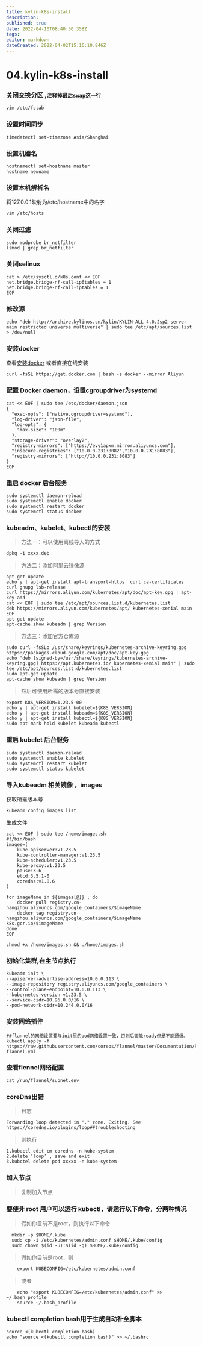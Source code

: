 ```yaml
---
title: kylin-k8s-install
description: 
published: true
date: 2022-04-10T08:40:50.358Z
tags: 
editor: markdown
dateCreated: 2022-04-02T15:16:10.846Z
---
```


# 04.kylin-k8s-install

### 关闭交换分区 ,`注释掉最后swap这一行`
```
vim /etc/fstab
```

### 设置时间同步

```
timedatectl set-timezone Asia/Shanghai
```

### 设置机器名

```
hostnamectl set-hostname master
hostname newname
```

### 设置本机解析名
将127.0.0.1映射为/etc/hostname中的名字
```
vim /etc/hosts
```


### 关闭过滤

```
sudo modprobe br_netfilter
lsmod | grep br_netfilter
```

### 关闭selinux

```
cat > /etc/sysctl.d/k8s.conf << EOF
net.bridge.bridge-nf-call-ip6tables = 1
net.bridge.bridge-nf-call-iptables = 1
EOF
```
### 修改源
```
echo "deb http://archive.kylinos.cn/kylin/KYLIN-ALL 4.0.2sp2-server main restricted universe multiverse" | sudo tee /etc/apt/sources.list > /dev/null
```

### 安装docker
查看[安装docker](/intro/dockerinstall)
或者直接在线安装
```
curl -fsSL https://get.docker.com | bash -s docker --mirror Aliyun
```

### 配置 Docker daemon，设置cgroupdriver为systemd

```
cat << EOF | sudo tee /etc/docker/daemon.json
{
  "exec-opts": ["native.cgroupdriver=systemd"],
  "log-driver": "json-file",
  "log-opts": {
    "max-size": "100m"
  },
  "storage-driver": "overlay2",
  "registry-mirrors": ["https://evy1apxm.mirror.aliyuncs.com"],
  "insecure-registries": ["10.0.0.231:8082","10.0.0.231:8083"],
  "registry-mirrors": ["http://10.0.0.231:8083"]
}
EOF
```

### 重启 docker 后台服务

```
sudo systemctl daemon-reload
sudo systemctl enable docker
sudo systemctl restart docker
sudo systemctl status docker
```


### kubeadm、kubelet、kubectl的安装

> 方法一：可以使用离线导入的方式

```
dpkg -i xxxx.deb
```

> 方法二：添加阿里云镜像源

```
apt-get update
echo y | apt-get install apt-transport-https  curl ca-certificates curl gnupg lsb-release 
curl https://mirrors.aliyun.com/kubernetes/apt/doc/apt-key.gpg | apt-key add - 
cat << EOF | sudo tee /etc/apt/sources.list.d/kubernetes.list
deb https://mirrors.aliyun.com/kubernetes/apt/ kubernetes-xenial main
EOF
apt-get update
apt-cache show kubeadm | grep Version
```

> 方法三：添加官方仓库源

```
sudo curl -fsSLo /usr/share/keyrings/kubernetes-archive-keyring.gpg https://packages.cloud.google.com/apt/doc/apt-key.gpg
echo "deb [signed-by=/usr/share/keyrings/kubernetes-archive-keyring.gpg] https://apt.kubernetes.io/ kubernetes-xenial main" | sudo tee /etc/apt/sources.list.d/kubernetes.list
sudo apt-get update
apt-cache show kubeadm | grep Version
```

> 然后可使用所需的版本号直接安装

```
export K8S_VERSION=1.23.5-00
echo y | apt-get install kubelet=${K8S_VERSION} 
echo y | apt-get install kubeadm=${K8S_VERSION} 
echo y | apt-get install kubectl=${K8S_VERSION}
sudo apt-mark hold kubelet kubeadm kubectl
```

### 重启 kubelet 后台服务

```
sudo systemctl daemon-reload
sudo systemctl enable kubelet
sudo systemctl restart kubelet
sudo systemctl status kubelet
```

### 导入kubeadm 相关镜像 ，images

获取所需版本号
```
kubeadm config images list
```
生成文件
```
cat << EOF | sudo tee /home/images.sh
#!/bin/bash
images=(
    kube-apiserver:v1.23.5
    kube-controller-manager:v1.23.5
    kube-scheduler:v1.23.5
    kube-proxy:v1.23.5
    pause:3.6
    etcd:3.5.1-0
    coredns:v1.8.6
)

for imageName in ${images[@]} ; do
    docker pull registry.cn-hangzhou.aliyuncs.com/google_containers/$imageName
    docker tag registry.cn-hangzhou.aliyuncs.com/google_containers/$imageName k8s.gcr.io/$imageName
done
EOF
```
```
chmod +x /home/images.sh && ./home/images.sh
```



### 初始化集群,在主节点执行

```
kubeadm init \
--apiserver-advertise-address=10.0.0.113 \
--image-repository registry.aliyuncs.com/google_containers \
--control-plane-endpoint=10.0.0.113 \
--kubernetes-version v1.23.5 \
--service-cidr=10.96.0.0/16 \
--pod-network-cidr=10.244.0.0/16
```

### 安装网络插件

```
##flannel的网络设置要与init里的pod网络设置一致，否则后面能ready但是不能通信。
kubectl apply -f https://raw.githubusercontent.com/coreos/flannel/master/Documentation/kube-flannel.yml
```

### 查看flennel网络配置

```
cat /run/flannel/subnet.env
```

### coreDns出错

> 日志

```
Forwarding loop detected in "." zone. Exiting. See https://coredns.io/plugins/loop##troubleshooting
```

> 则执行

```
1.kubectl edit cm coredns -n kube-system
2.delete ‘loop’ , save and exit
3.kubctel delete pod xxxxx -n kube-system
```

### 加入节点

> 复制加入节点

### 要使非 root 用户可以运行 kubectl，请运行以下命令，分两种情况

> 假如你目前不是root，则执行以下命令

```
  mkdir -p $HOME/.kube
  sudo cp -i /etc/kubernetes/admin.conf $HOME/.kube/config
  sudo chown $(id -u):$(id -g) $HOME/.kube/config
```

> 假如你目前是root，则

```
	export KUBECONFIG=/etc/kubernetes/admin.conf
```

> 或者

```
	echo "export KUBECONFIG=/etc/kubernetes/admin.conf" >> ~/.bash_profile
	source ~/.bash_profile
```

### kubectl completion bash用于生成自动补全脚本

```
source <(kubectl completion bash)                                       
echo "source <(kubectl completion bash)" >> ~/.bashrc  
```
